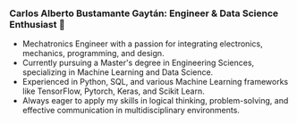 ### Carlos Alberto Bustamante Gaytán: Engineer & Data Science Enthusiast 👋

* Mechatronics Engineer with a passion for integrating electronics, mechanics, programming, and design.
* Currently pursuing a Master's degree in Engineering Sciences, specializing in Machine Learning and Data Science.
* Experienced in Python, SQL, and various Machine Learning frameworks like TensorFlow, Pytorch, Keras, and Scikit Learn.
* Always eager to apply my skills in logical thinking, problem-solving, and effective communication in multidisciplinary environments.


